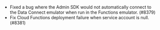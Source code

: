 - Fixed a bug where the Admin SDK would not automatically connect to the Data Connect emulator when run in the Functions emulator. (#8379)
- Fix Cloud Functions deployment failure when service account is null. (#8381)
